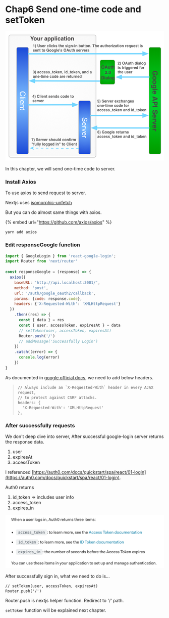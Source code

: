 # Chap6 Send one-time code and setToken

![](.gitbook/assets/image.png)



In this chapter, we will send one-time code to server.



### Install Axios

To use axios to send request to server. 

Nextjs uses [isomorphic-unfetch](https://github.com/developit/unfetch/tree/master/packages/isomorphic-unfetch)

But you can do almost same things with axios.

{% embed url="https://github.com/axios/axios" %}



```text
yarn add axios
```



### Edit responseGoogle function

```javascript
import { GoogleLogin } from 'react-google-login';
import Router from 'next/router'

const responseGoogle = (response) => {
  axios({
    baseURL: 'http://api.localhost:3001/',
    method: 'post',
    url: '/auth/google_oauth2/callback',
    params: {code: response.code},
    headers: {'X-Requested-With': 'XMLHttpRequest'}
  })
    .then((res) => {
      const { data } = res
      const { user, accessToken, expiresAt } = data
      // setToken(user, accessToken, expiresAt)
      Router.push('/')
      // addMessage('Successfully Login')
    })
    .catch((error) => {
      console.log(error)
    })
}
```



As documented in [google official docs](https://developers.google.com/identity/sign-in/web/server-side-flow#step_6_send_the_authorization_code_to_the_server), we need to add below headers.

> ```text
> // Always include an `X-Requested-With` header in every AJAX request,
> // to protect against CSRF attacks.
> headers: {
>   'X-Requested-With': 'XMLHttpRequest'
> },
> ```

### After successfully requests

We don't deep dive into server, After successful google-login server returns the response data.

1. user
2. expiresAt
3. accessToken

I referenced  [https://auth0.com/docs/quickstart/spa/react/01-login](https://auth0.com/docs/quickstart/spa/react/01-login).

Auth0 returns

1. id\_token =&gt; includes user info
2. access\_token
3. expires\_in

![](.gitbook/assets/sukurnshotto-2018-08-21-184359.png)

After successfully sign in, what we need to do is...

```text
// setToken(user, accessToken, expiresAt)
Router.push('/')
```

Router.push is nextjs helper function. Redirect to '/' path.

`setToken` function will be  explained next chapter. 

